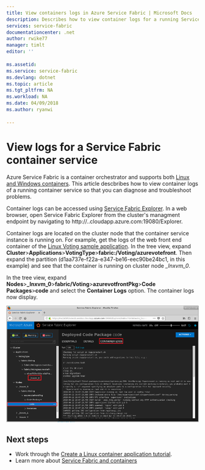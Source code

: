 ```yaml
---
title: View containers logs in Azure Service Fabric | Microsoft Docs
description: Describes how to view container logs for a running Service Fabric container services using Service Fabric Explorer.
services: service-fabric
documentationcenter: .net
author: rwike77
manager: timlt
editor: ''

ms.assetid: 
ms.service: service-fabric
ms.devlang: dotnet
ms.topic: article
ms.tgt_pltfrm: NA
ms.workload: NA
ms.date: 04/09/2018
ms.author: ryanwi

---
```

# View logs for a Service Fabric container service
Azure Service Fabric is a container orchestrator and supports both [Linux and Windows containers](service-fabric-containers-overview.md).  This article descbribes how to view container logs of a running container service so that you can diagnose and troubleshoot problems.

Container logs can be accessed using [Service Fabric Explorer](service-fabric-visualizing-your-cluster.md).  In a web browser, open Service Fabric Explorer from the cluster's managment endpoint by navigating to http://<mycluster>.<region>.cloudapp.azure.com:19080/Explorer.  

Container logs are located on the cluster node that the container service instance is running on. For example, get the logs of the web front end container of the [Linux Voting sample application](service-fabric-quickstart-containers-linux.md). In the tree view, expand **Cluster**>**Applications**>**VotingType**>**fabric:/Voting/azurevotefront**.  Then expand the partition (d1aa737e-f22a-e347-be16-eec90be24bc1, in this example) and see that the container is running on cluster node *_lnxvm_0*.

In the tree view, expand **Nodes**>**_lnxvm_0**>**fabric/Voting**>**azurevotfrontPkg**>**Code Packages**>**code** and select the **Container Logs** option.  The container logs now display.

![Service Fabric platform][Image1]


## Next steps
- Work through the [Create a Linux container application tutorial](service-fabric-tutorial-create-container-images.md).
- Learn more about [Service Fabric and containers](service-fabric-containers-overview.md)

[Image1]: media/service-fabric-containers-view-logs/view-container-logs-sfx.png

